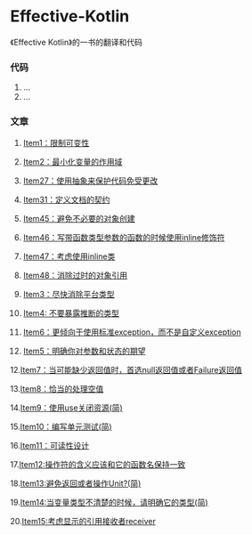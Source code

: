 # Effective-Kotlin


《Effective Kotlin》的一书的翻译和代码


### 代码

1. ...
2. ...


### 文章


1. [Item1：限制可变性](/article/item1.md)


2. [Item2：最小化变量的作用域](/article/item2.md)


2. [Item27：使用抽象来保护代码免受更改](/article/item27.md)


3. [Item31：定义文档的契约](/article/item31.md)


4. [Item45：避免不必要的对象创建](/article/item45.md)


5. [Item46：写带函数类型参数的函数的时候使用inline修饰符](/article/item46.md)


6. [Item47：考虑使用inline类](/article/item47.md)


7. [Item48：消除过时的对象引用](/article/item48.md)


8. [Item3：尽快消除平台类型](/article/item3.md)


9. [Item4: 不要暴露推断的类型](/article/item4.md)


10. [Item6：更倾向于使用标准exception，而不是自定义exception](/article/item6.md)


11. [Item5：明确你对参数和状态的期望](/article/item5.md)


12.[Item7：当可能缺少返回值时，首选null返回值或者Failure返回值](/article/item7.md)


13.[Item8：恰当的处理空值](/article/item8.md)


14.[Item9：使用use关闭资源(简)](/article/item9.md)


15.[Item10：编写单元测试(简)](/article/item10.md)


16.[Item11：可读性设计](/article/item11.md)


17.[Item12:操作符的含义应该和它的函数名保持一致](/article/item12.md)


18.[Item13:避免返回或者操作Unit?(简)](/article/item13.md)


19.[Item14:当变量类型不清楚的时候，请明确它的类型(简)](/article/item14.md)


20.[Item15:考虑显示的引用接收者receiver](/article/item15.md)



